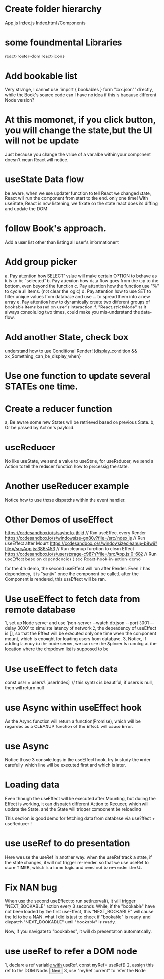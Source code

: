 # Create folder hierarchy

App.js
Index.js
Index.html
/Components

# some foundmental Libraries

react-router-dom
react-icons

# Add bookable list

Very strange, I cannot use 'import { bookables } form "xxx.json"' directly, while the Book's source code can
I have no idea if this is bacause different Node version?

# At this momonet, if you click button, you will change the state,but the UI will not be update

Just because you change the value of a varialbe within your component doesn't mean React will notice.

# useState Data flow

be aware, when we use updater function to tell React we changed state, React will run the component
from start to the end. only one time!
With useState, React is now listening,
we fixate on the state
react does its diffing and update the DOM

# follow Book's approach.

Add a user list other than listing all user's informationent

# Add group picker

a. Pay attention how SELECT' value will make certain OPTION to behave as it is to be "selected"
b. Pay attention how data flow goes from the top to the bottom, even beyond the function
c. Pay attention how the function use "%" to cycle all items. (not clear the logic)
d. Pay attention how to use SET to filter unique values from database and use ... to spread them into a new array
e. Pay attention how to dynamically create two different groups of bookable items based on user's interaction.
f. "React.strictMode" as it always console.log two times, could make you mis-understand the data-flow.

# Add another State, check box

understand how to use Conditional Render! {display_condition && xx_Something_can_be_display_when}

# Use one function to update several STATEs one time.

# Create a reducer function

a, Be aware some new States will be retrieved based on previous State.
b, Or be passed by Action's payload.

# useReducer

No like useState, we send a value to useState, for useReducer, we send a Action to tell the reducer function how to processig the state.

# Another useReducer example

Notice how to use those dispatchs within the event handler.

# Other Demos of useEffect

https://codesandbox.io/s/sayhello-jhijd // Run useEffect every Render
https://codesandbox.io/s/windowsize-gn80v?file=/src/index.js // Run useEffect after Mount
https://codesandbox.io/s/windowsizecleanup-b8wii?file=/src/App.js:386-453 // Run cleanup function to clean Effect
https://codesandbox.io/s/userstorage-c987h?file=/src/App.js:0-682 // Run useEffect base on dependencies ( see React-hook-in-action-demo)

for the 4th demo, the second useEffect will run after Render. Even it has dependency, it is "sanjiv" once the component be called. after the Component is rendered, this useEffect will be ran.

# Use useEffect to fetch data from remote database

1, set up Node server and use 'json-server --watch db.json --port 3001 --delay 3000' to simulate latency of network
2, the dependency of useEffect is [], so that the Effect will be executed only one time when the component mount, which is enought for loading users from database.
3, Notice, if adding latency to the node server, we can see the Spinner is running at the location where the dropdown list is supposed to be

# Use useEffect to fetch data

const user = users?.[userIndex]; // this syntax is beautiful, if users is null, then will return null

# use Async within useEffect hook

As the Async function will return a function(Promise), which will be regarded as a CLEANUP function of the Effect. will cause Error.

# use Async

Notice those 3 console.logs in the useEffect hook, try to study the order carefully. which line will be executed first and which is later.

# Loading data

Even through the useEffect will be executed after Mounting, but during the Effect is working, it can dispatch different Action to Reducer, which will update the State, and the State will trigger component be reloading

This section is good demo for fetching data from database via useEffect + useReducer !

# use useRef to do presentation

Here we use the useRef in another way. when the useRef track a state, if the state changes, it will not trigger re-render. so that we use useRef to store TIMER, which is a inner logic and need not to re-render the UI.

# Fix NAN bug

When use the second useEffect to run setInterval(), it will trigger "NEXT_BOOKABLE" action every 3 seconds. While, if the "bookable" have not been loaded by the first useEffect, this "NEXT_BOOKABLE" will cause the Id to be a NAN. what I did is just to check if "bookable" is ready. and dispatch "NEXT_BOOKABLE" until "bookable" is ready.

Now, if you navigate to "bookables", it will do presentation automatically.

# use useRef to refer a DOM node

1, declare a ref variable with useRef. const myRef= useRef()
2, assign this ref to the DOM Node. <button ref={myRef}>Next</button>
3, use "myRef.current" to refer the Node
